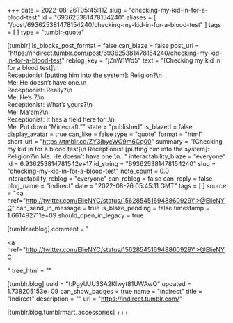 +++
date = 2022-08-26T05:45:11Z
slug = "checking-my-kid-in-for-a-blood-test"
id = "693625381478154240"
aliases = [ "/post/693625381478154240/checking-my-kid-in-for-a-blood-test" ]
tags = [ ]
type = "tumblr-quote"

[tumblr]
is_blocks_post_format = false
can_blaze = false
post_url = "https://indirect.tumblr.com/post/693625381478154240/checking-my-kid-in-for-a-blood-test"
reblog_key = "jZnW1Wd5"
text = "[Checking my kid in for a blood test]\n<br/>Receptionist [putting him into the system]: Religion?\n<br/>Me: He doesn&rsquo;t have one.\n<br/>Receptionist: Really?\n<br/>Me: He&rsquo;s 7.\n<br/>Receptionist: What&rsquo;s yours?\n<br/>Me: Ma'am?\n<br/>Receptionist: It has a field here for..\n<br/>Me: Put down &ldquo;Minecraft.&rdquo;"
state = "published"
is_blazed = false
display_avatar = true
can_like = false
type = "quote"
format = "html"
short_url = "https://tmblr.co/ZY3jbycWG9m6Cq00"
summary = "[Checking my kid in for a blood test]\n Receptionist [putting him into the system]: Religion?\n Me: He doesn’t have one.\n..."
interactability_blaze = "everyone"
id = 6.936253814781542e+17
id_string = "693625381478154240"
slug = "checking-my-kid-in-for-a-blood-test"
note_count = 0.0
interactability_reblog = "everyone"
can_reblog = false
can_reply = false
blog_name = "indirect"
date = "2022-08-26 05:45:11 GMT"
tags = [ ]
source = "<a href=\"http://twitter.com/ElieNYC/status/1562854516948860929\">@ElieNYC</a>"
can_send_in_message = true
is_blaze_pending = false
timestamp = 1.661492711e+09
should_open_in_legacy = true

[tumblr.reblog]
comment = "<p><a href=\"http://twitter.com/ElieNYC/status/1562854516948860929\">@ElieNYC</a></p>"
tree_html = ""

[tumblr.blog]
uuid = "t:PgyUJU3SA2Klwyt81UWAwQ"
updated = 1.738205153e+09
can_show_badges = true
name = "indirect"
title = "indirect"
description = ""
url = "https://indirect.tumblr.com/"

[tumblr.blog.tumblrmart_accessories]
+++

